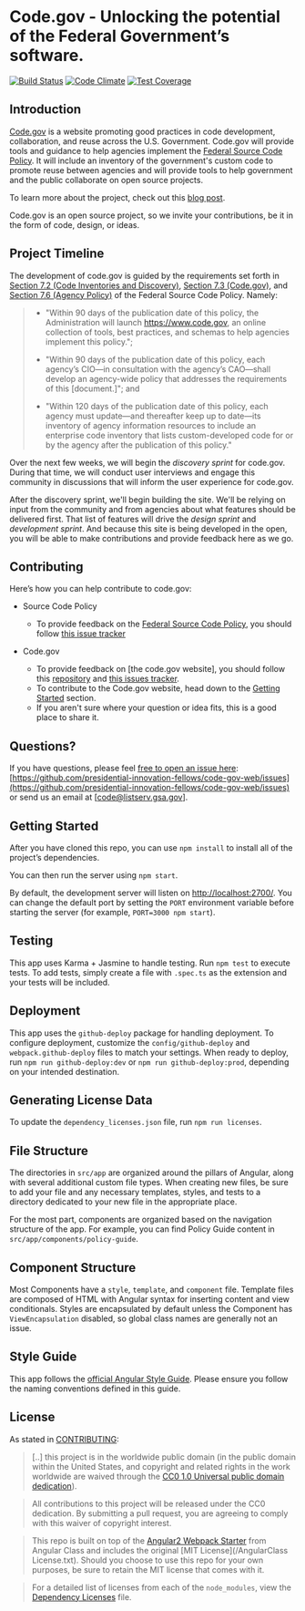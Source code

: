
# Code.gov - Unlocking the potential of the Federal Government’s software.

[![Build Status](https://circleci.com/gh/presidential-innovation-fellows/code-gov-web.svg?style=shield)](https://circleci.com/gh/presidential-innovation-fellows/code-gov-web)
[![Code Climate](https://codeclimate.com/github/presidential-innovation-fellows/code-gov-web/badges/gpa.svg)](https://codeclimate.com/github/presidential-innovation-fellows/code-gov-web)
[![Test Coverage](https://codeclimate.com/github/presidential-innovation-fellows/code-gov-web/badges/coverage.svg)](https://codeclimate.com/github/presidential-innovation-fellows/code-gov-web/coverage)

## Introduction

[Code.gov](https://code.gov) is a website promoting good practices in code development, collaboration, and reuse across the U.S.  Government. Code.gov will provide tools and guidance to help agencies implement the [Federal Source Code Policy](https://sourcecode.cio.gov). It will include an inventory of the government's custom code to promote reuse between agencies and will provide tools to help government and the public collaborate on open source projects.

To learn more about the project, check out this [blog post](https://www.whitehouse.gov/blog/2016/08/08/peoples-code).

Code.gov is an open source project, so we invite your contributions, be it in the form of code, design, or ideas.

## Project Timeline

The development of code.gov is guided by the requirements set forth in [Section 7.2 (Code Inventories and Discovery)](https://sourcecode.cio.gov/Implementation/#code-inventories-and-discovery), [Section 7.3 (Code.gov)](https://sourcecode.cio.gov/Implementation/#codegov), and  [Section 7.6 (Agency Policy)](https://sourcecode.cio.gov/Implementation/#agency-policy) of the Federal Source Code Policy. Namely:

> * "Within 90 days of the publication date of this policy, the Administration will launch https://www.code.gov, an online collection of tools, best practices, and schemas to help agencies implement this policy.";
>
> * "Within 90 days of the publication date of this policy, each agency’s CIO—in consultation with the agency’s CAO—shall develop an agency-wide policy that addresses the requirements of this [document.]";  and
>
> * "Within 120 days of the publication date of this policy, each agency must update—and thereafter keep up to date—its inventory of agency information resources to include an enterprise code inventory that lists custom-developed code for or by the agency after the publication of this policy."

Over the next few weeks, we will begin the *discovery sprint* for code.gov. During that time, we will conduct user interviews and engage this community in discussions that will inform the user experience for code.gov.

After the discovery sprint, we'll begin building the site. We'll be relying on input from the community and from agencies about what features should be delivered first. That list of features will drive the *design sprint* and *development sprint*. And because this site is being developed in the open, you will be able to make contributions and provide feedback here as we go.

## Contributing

Here’s how you can help contribute to code.gov:

* Source Code Policy
  * To provide feedback on the [Federal Source Code Policy](https://sourcecode.cio.gov/), you should follow [this issue tracker](https://github.com/WhiteHouse/source-code-policy/issues)

* Code.gov
    * To provide feedback on [the code.gov website], you should follow this [repository](https://github.com/presidential-innovation-fellows/code-gov-web) and [this issues tracker](https://github.com/presidential-innovation-fellows/code-gov-web/issues).
    * To contribute to the Code.gov website, head down to the [Getting Started](#getting-started) section.
    * If you aren't sure where your question or idea fits, this is a good place to share it.

## Questions?

If you have questions, please feel [free to open an issue here](https://github.com/presidential-innovation-fellows/code-gov-web/issues): [https://github.com/presidential-innovation-fellows/code-gov-web/issues](https://github.com/presidential-innovation-fellows/code-gov-web/issues) or send us an email at [code@listserv.gsa.gov].

## Getting Started

After you have cloned this repo, you can use `npm install` to install all of the
project’s dependencies.

You can then run the server using `npm start`.

By default, the development server will listen on <http://localhost:2700/>. You can change the default port by setting the `PORT` environment variable before starting the server (for example, `PORT=3000 npm start`).

## Testing
This app uses Karma + Jasmine to handle testing. Run `npm test` to execute
tests. To add tests, simply create a file with `.spec.ts` as the extension and
your tests will be included.

## Deployment
This app uses the `github-deploy` package for handling deployment. To configure
deployment, customize the `config/github-deploy` and `webpack.github-deploy`
files to match your settings. When ready to deploy, run
`npm run github-deploy:dev` or `npm run github-deploy:prod`, depending on your
intended destination.

## Generating License Data
To update the `dependency_licenses.json` file, run `npm run licenses`.

## File Structure
The directories in `src/app` are organized around the pillars of Angular, along
with several additional custom file types. When creating new files, be sure to
add your file and any necessary templates, styles, and tests to a directory
dedicated to your new file in the appropriate place.

For the most part, components are organized based on the navigation structure of
the app. For example, you can find Policy Guide content in
`src/app/components/policy-guide`.

## Component Structure
Most Components have a `style`, `template`, and `component` file. Template files
are composed of HTML with Angular syntax for inserting content and view
conditionals. Styles are encapsulated by default unless the Component has
`ViewEncapsulation` disabled, so global class names are generally not an issue.

## Style Guide
This app follows the
[official Angular Style Guide](https://angular.io/styleguide). Please ensure you
follow the naming conventions defined in this guide.

## License

As stated in [CONTRIBUTING](CONTRIBUTING.md):

> [..] this project is in the worldwide public domain (in the public domain within the United States, and copyright and related rights in the work worldwide are waived through the [CC0 1.0 Universal public domain dedication](https://creativecommons.org/publicdomain/zero/1.0/)).

> All contributions to this project will be released under the CC0
dedication. By submitting a pull request, you are agreeing to comply
with this waiver of copyright interest.

> This repo is built on top of the
[Angular2 Webpack Starter](https://github.com/AngularClass/angular2-webpack-starter)
from Angular Class and includes the original [MIT License](/AngularClass License.txt). Should you
choose to use this repo for your own purposes, be sure to retain the MIT license
that comes with it.

> For a detailed list of licenses from each of the `node_modules`, view the
[Dependency Licenses](/dependency_licenses.json) file.
